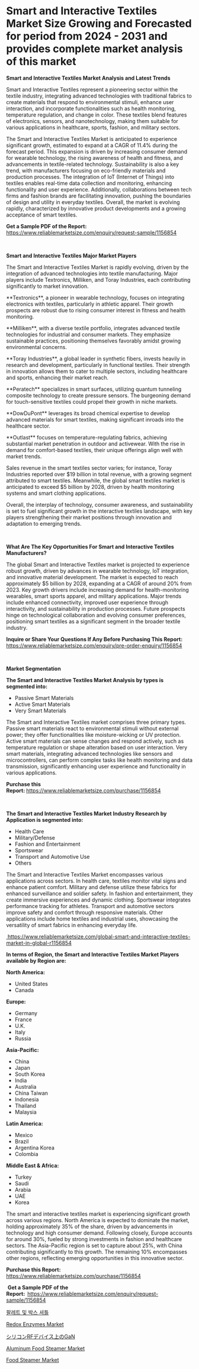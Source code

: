<p><h1>Smart and Interactive Textiles Market Size Growing and Forecasted for period from 2024 - 2031 and provides complete market analysis of this market</h1></p><p><strong>Smart and Interactive Textiles Market Analysis and Latest Trends</strong></p>
<p><p>Smart and Interactive Textiles represent a pioneering sector within the textile industry, integrating advanced technologies with traditional fabrics to create materials that respond to environmental stimuli, enhance user interaction, and incorporate functionalities such as health monitoring, temperature regulation, and change in color. These textiles blend features of electronics, sensors, and nanotechnology, making them suitable for various applications in healthcare, sports, fashion, and military sectors.</p><p>The Smart and Interactive Textiles Market is anticipated to experience significant growth, estimated to expand at a CAGR of 11.4% during the forecast period. This expansion is driven by increasing consumer demand for wearable technology, the rising awareness of health and fitness, and advancements in textile-related technology. Sustainability is also a key trend, with manufacturers focusing on eco-friendly materials and production processes. The integration of IoT (Internet of Things) into textiles enables real-time data collection and monitoring, enhancing functionality and user experience. Additionally, collaborations between tech firms and fashion brands are facilitating innovation, pushing the boundaries of design and utility in everyday textiles. Overall, the market is evolving rapidly, characterized by innovative product developments and a growing acceptance of smart textiles.</p></p>
<p><strong>Get a Sample PDF of the Report:&nbsp;</strong> <a href="https://www.reliablemarketsize.com/enquiry/request-sample/1156854">https://www.reliablemarketsize.com/enquiry/request-sample/1156854</a></p>
<p>&nbsp;</p>
<p><strong>Smart and Interactive Textiles Major Market Players</strong></p>
<p><p>The Smart and Interactive Textiles Market is rapidly evolving, driven by the integration of advanced technologies into textile manufacturing. Major players include Textronics, Milliken, and Toray Industries, each contributing significantly to market innovation.</p><p>**Textronics**, a pioneer in wearable technology, focuses on integrating electronics with textiles, particularly in athletic apparel. Their growth prospects are robust due to rising consumer interest in fitness and health monitoring.</p><p>**Milliken**, with a diverse textile portfolio, integrates advanced textile technologies for industrial and consumer markets. They emphasize sustainable practices, positioning themselves favorably amidst growing environmental concerns.</p><p>**Toray Industries**, a global leader in synthetic fibers, invests heavily in research and development, particularly in functional textiles. Their strength in innovation allows them to cater to multiple sectors, including healthcare and sports, enhancing their market reach.</p><p>**Peratech** specializes in smart surfaces, utilizing quantum tunneling composite technology to create pressure sensors. The burgeoning demand for touch-sensitive textiles could propel their growth in niche markets.</p><p>**DowDuPont** leverages its broad chemical expertise to develop advanced materials for smart textiles, making significant inroads into the healthcare sector.</p><p>**Outlast** focuses on temperature-regulating fabrics, achieving substantial market penetration in outdoor and activewear. With the rise in demand for comfort-based textiles, their unique offerings align well with market trends.</p><p>Sales revenue in the smart textiles sector varies; for instance, Toray Industries reported over $19 billion in total revenue, with a growing segment attributed to smart textiles. Meanwhile, the global smart textiles market is anticipated to exceed $5 billion by 2028, driven by health monitoring systems and smart clothing applications.</p><p>Overall, the interplay of technology, consumer awareness, and sustainability is set to fuel significant growth in the interactive textiles landscape, with key players strengthening their market positions through innovation and adaptation to emerging trends.</p></p>
<p>&nbsp;</p>
<p><strong>What Are The Key Opportunities For Smart and Interactive Textiles Manufacturers?</strong></p>
<p><p>The global Smart and Interactive Textiles market is projected to experience robust growth, driven by advances in wearable technology, IoT integration, and innovative material development. The market is expected to reach approximately $5 billion by 2028, expanding at a CAGR of around 20% from 2023. Key growth drivers include increasing demand for health-monitoring wearables, smart sports apparel, and military applications. Major trends include enhanced connectivity, improved user experience through interactivity, and sustainability in production processes. Future prospects hinge on technological collaboration and evolving consumer preferences, positioning smart textiles as a significant segment in the broader textile industry.</p></p>
<p><strong>Inquire or Share Your Questions If Any Before Purchasing This Report:</strong> <a href="https://www.reliablemarketsize.com/enquiry/pre-order-enquiry/1156854">https://www.reliablemarketsize.com/enquiry/pre-order-enquiry/1156854</a></p>
<p>&nbsp;</p>
<p><strong>Market Segmentation</strong></p>
<p><strong>The Smart and Interactive Textiles Market Analysis by types is segmented into:</strong></p>
<p><ul><li>Passive Smart Materials</li><li>Active Smart Materials</li><li>Very Smart Materials</li></ul></p>
<p><p>The Smart and Interactive Textiles market comprises three primary types. Passive smart materials react to environmental stimuli without external power; they offer functionalities like moisture-wicking or UV protection. Active smart materials can sense changes and respond actively, such as temperature regulation or shape alteration based on user interaction. Very smart materials, integrating advanced technologies like sensors and microcontrollers, can perform complex tasks like health monitoring and data transmission, significantly enhancing user experience and functionality in various applications.</p></p>
<p><strong>Purchase this Report:&nbsp;</strong><a href="https://www.reliablemarketsize.com/purchase/1156854">https://www.reliablemarketsize.com/purchase/1156854</a></p>
<p>&nbsp;</p>
<p><strong>The Smart and Interactive Textiles Market Industry Research by Application is segmented into:</strong></p>
<p><ul><li>Health Care</li><li>Military/Defense</li><li>Fashion and Entertainment</li><li>Sportswear</li><li>Transport and Automotive Use</li><li>Others</li></ul></p>
<p><p>The Smart and Interactive Textiles Market encompasses various applications across sectors. In health care, textiles monitor vital signs and enhance patient comfort. Military and defense utilize these fabrics for enhanced surveillance and soldier safety. In fashion and entertainment, they create immersive experiences and dynamic clothing. Sportswear integrates performance tracking for athletes. Transport and automotive sectors improve safety and comfort through responsive materials. Other applications include home textiles and industrial uses, showcasing the versatility of smart fabrics in enhancing everyday life.</p></p>
<p><a href="https://www.reliablemarketsize.com/global-smart-and-interactive-textiles-market-in-global-r1156854">&nbsp;https://www.reliablemarketsize.com/global-smart-and-interactive-textiles-market-in-global-r1156854</a></p>
<p><strong>In terms of Region, the Smart and Interactive Textiles Market Players available by Region are:</strong></p>
<p>
    <p> <strong> North America: </strong>
        <ul>
            <li>United States</li>
            <li>Canada</li>
        </ul>
        </p> 
    <p> <strong> Europe: </strong>
        <ul>
            <li>Germany</li>
            <li>France</li>
            <li>U.K.</li>
            <li>Italy</li>
            <li>Russia</li>
        </ul>
        </p> 
    <p> <strong> Asia-Pacific: </strong>
        <ul>
            <li>China</li>
            <li>Japan</li>
            <li>South Korea</li>
            <li>India</li>
            <li>Australia</li>
            <li>China Taiwan</li>
            <li>Indonesia</li>
            <li>Thailand</li>
            <li>Malaysia</li>
        </ul>
        </p> 
    <p> <strong> Latin America: </strong>
        <ul>
            <li>Mexico</li>
            <li>Brazil</li>
            <li>Argentina Korea</li>
            <li>Colombia</li>
        </ul>
        </p> 
    <p> <strong> Middle East & Africa: </strong>
        <ul>
            <li>Turkey</li>
            <li>Saudi</li>
            <li>Arabia</li>
            <li>UAE</li>
            <li>Korea</li>
        </ul>
    </p>
    </p>
<p><p>The smart and interactive textiles market is experiencing significant growth across various regions. North America is expected to dominate the market, holding approximately 35% of the share, driven by advancements in technology and high consumer demand. Following closely, Europe accounts for around 30%, fueled by strong investments in fashion and healthcare sectors. The Asia-Pacific region is set to capture about 25%, with China contributing significantly to this growth. The remaining 10% encompasses other regions, reflecting emerging opportunities in this innovative sector.</p></p>
<p><strong>Purchase this Report: </strong><a href="https://www.reliablemarketsize.com/purchase/1156854">https://www.reliablemarketsize.com/purchase/1156854</a></p>
<p>&nbsp;<strong>Get a Sample PDF of the Report:&nbsp;&nbsp;</strong><a href="https://www.reliablemarketsize.com/enquiry/request-sample/1156854">https://www.reliablemarketsize.com/enquiry/request-sample/1156854</a></p>
<p><strong></strong></p>
<p><p><a href="https://medium.com/@trevorkruvalis5678/pallet-and-box-shuttle-market-%EC%9D%98-%EA%B8%80%EB%A1%9C%EB%B2%8C-%EC%8B%9C%EC%9E%A5-%EA%B0%9C%EC%9A%94%EB%8A%94-%EC%A0%84-%EC%84%B8%EA%B3%84-%EB%B0%8F-%EC%A3%BC%EC%9A%94-%EC%8B%9C%EC%9E%A5%EC%9D%98-%EC%82%B0%EC%97%85%EC%97%90-%EC%98%81%ED%96%A5%EC%9D%84-%EB%AF%B8%EC%B9%98%EB%8A%94-%EC%A3%BC%EC%9A%94-%ED%8A%B8%EB%A0%8C%EB%93%9C%EC%97%90-%EB%8C%80%ED%95%9C-%EB%8F%85%ED%8A%B9%ED%95%9C-%EA%B4%80%EC%A0%90%EC%9D%84-%EC%A0%9C%EA%B3%B5%ED%95%A9%EB%8B%88%EB%8B%A4-c207e2d8e9b0">팔레트 및 박스 셔틀</a></p><p><a href="https://issuu.com/reportprime-2/docs/redox-enzymes-market-size-2030.pptx_4c2a47267afaa3">Redox Enzymes Market</a></p><p><a href="https://medium.com/@vilasamin/%E3%82%B0%E3%83%AD%E3%83%BC%E3%83%90%E3%83%ABgan-on-si-rf%E3%83%87%E3%83%90%E3%82%A4%E3%82%B9%E5%B8%82%E5%A0%B4%E3%81%AB%E3%81%8A%E3%81%91%E3%82%8B%E6%96%B0%E3%81%9F%E3%81%AA%E6%A9%9F%E4%BC%9A%E3%81%A8%E8%AA%B2%E9%A1%8C-2024%E5%B9%B4-2031%E5%B9%B4-a07146ba9b0e">シリコンRFデバイス上のGaN</a></p><p><a href="https://www.linkedin.com/pulse/insights-aluminum-food-steamer-industry-market-financial-d9lme?trackingId=OibhgCSOTIOpuPRqj6J0nw%3D%3D">Aluminum Food Steamer Market</a></p><p><a href="https://www.linkedin.com/pulse/future-innovation-global-food-steamer-market-growth-opportunities-vooee?trackingId=o%2FJesgh8TRKYG8pAExR59A%3D%3D">Food Steamer Market</a></p></p>
